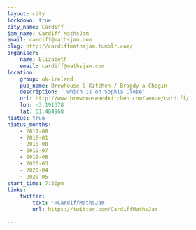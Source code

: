 ```yaml
---
layout: city
lockdown: true
city_name: Cardiff
jam_name: Cardiff MathsJam
email: cardiff@mathsjam.com
blog: http://cardiffmathsjam.tumblr.com/
organiser:
    name: Elizabeth
    email: cardiff@mathsjam.com
location:
    group: uk-ireland
    pub_name: Brewhouse & Kitchen / Bragdy a Chegin
    description: ' which is on Sophia Close'
    url: http://www.brewhouseandkitchen.com/venue/cardiff/
    lon: -3.191378
    lat: 51.484968
hiatus: true
hiatus_months:
    - 2017-08
    - 2018-01
    - 2018-08
    - 2019-07
    - 2019-08
    - 2020-03
    - 2020-04
    - 2020-05
start_time: 7:30pm
links:
    twitter:
        text: '@CardiffMathsJam'
        url: https://twitter.com/CardiffMathsJam

---
```


